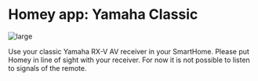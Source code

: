 # Homey app: Yamaha Classic

![large](https://user-images.githubusercontent.com/74005072/138011582-0c2966d6-cb3a-4086-baa5-2a82b2938e5a.png)

Use your classic Yamaha RX-V AV receiver in your SmartHome. Please put Homey in line of sight with your receiver.  For now it is not possible to listen to signals of the remote.

